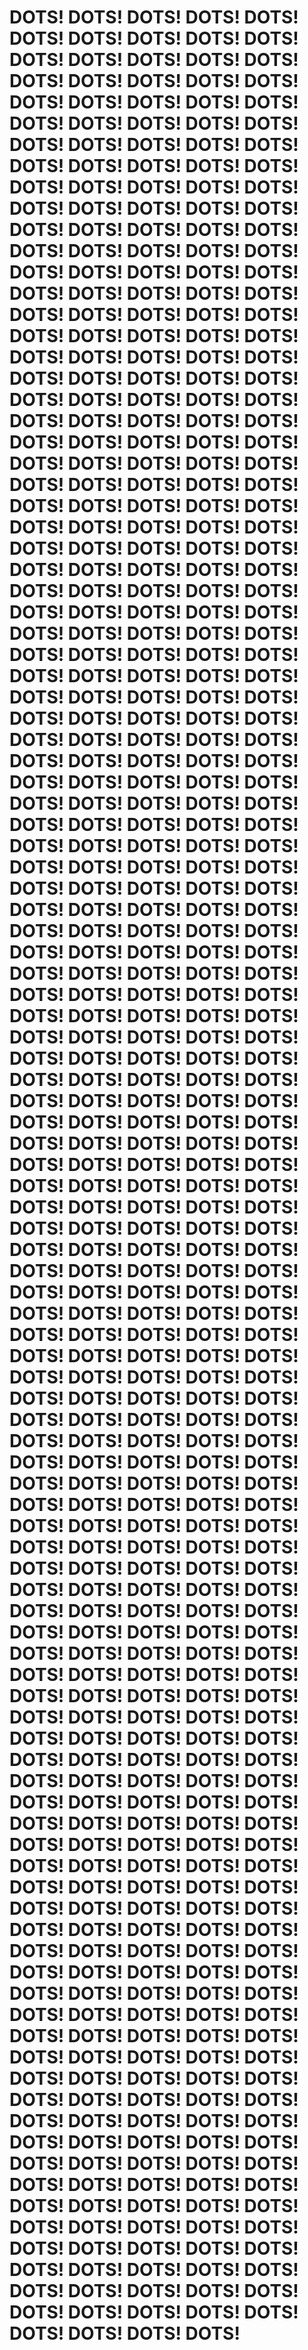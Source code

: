# DOTS! DOTS! DOTS! DOTS! DOTS! DOTS! DOTS! DOTS! DOTS! DOTS! DOTS! DOTS! DOTS! DOTS! DOTS! DOTS! DOTS! DOTS! DOTS! DOTS! DOTS! DOTS! DOTS! DOTS! DOTS! DOTS! DOTS! DOTS! DOTS! DOTS! DOTS! DOTS! DOTS! DOTS! DOTS! DOTS! DOTS! DOTS! DOTS! DOTS! DOTS! DOTS! DOTS! DOTS! DOTS! DOTS! DOTS! DOTS! DOTS! DOTS! DOTS! DOTS! DOTS! DOTS! DOTS! DOTS! DOTS! DOTS! DOTS! DOTS! DOTS! DOTS! DOTS! DOTS! DOTS! DOTS! DOTS! DOTS! DOTS! DOTS! DOTS! DOTS! DOTS! DOTS! DOTS! DOTS! DOTS! DOTS! DOTS! DOTS! DOTS! DOTS! DOTS! DOTS! DOTS! DOTS! DOTS! DOTS! DOTS! DOTS! DOTS! DOTS! DOTS! DOTS! DOTS! DOTS! DOTS! DOTS! DOTS! DOTS! DOTS! DOTS! DOTS! DOTS! DOTS! DOTS! DOTS! DOTS! DOTS! DOTS! DOTS! DOTS! DOTS! DOTS! DOTS! DOTS! DOTS! DOTS! DOTS! DOTS! DOTS! DOTS! DOTS! DOTS! DOTS! DOTS! DOTS! DOTS! DOTS! DOTS! DOTS! DOTS! DOTS! DOTS! DOTS! DOTS! DOTS! DOTS! DOTS! DOTS! DOTS! DOTS! DOTS! DOTS! DOTS! DOTS! DOTS! DOTS! DOTS! DOTS! DOTS! DOTS! DOTS! DOTS! DOTS! DOTS! DOTS! DOTS! DOTS! DOTS! DOTS! DOTS! DOTS! DOTS! DOTS! DOTS! DOTS! DOTS! DOTS! DOTS! DOTS! DOTS! DOTS! DOTS! DOTS! DOTS! DOTS! DOTS! DOTS! DOTS! DOTS! DOTS! DOTS! DOTS! DOTS! DOTS! DOTS! DOTS! DOTS! DOTS! DOTS! DOTS! DOTS! DOTS! DOTS! DOTS! DOTS! DOTS! DOTS! DOTS! DOTS! DOTS! DOTS! DOTS! DOTS! DOTS! DOTS! DOTS! DOTS! DOTS! DOTS! DOTS! DOTS! DOTS! DOTS! DOTS! DOTS! DOTS! DOTS! DOTS! DOTS! DOTS! DOTS! DOTS! DOTS! DOTS! DOTS! DOTS! DOTS! DOTS! DOTS! DOTS! DOTS! DOTS! DOTS! DOTS! DOTS! DOTS! DOTS! DOTS! DOTS! DOTS! DOTS! DOTS! DOTS! DOTS! DOTS! DOTS! DOTS! DOTS! DOTS! DOTS! DOTS! DOTS! DOTS! DOTS! DOTS! DOTS! DOTS! DOTS! DOTS! DOTS! DOTS! DOTS! DOTS! DOTS! DOTS! DOTS! DOTS! DOTS! DOTS! DOTS! DOTS! DOTS! DOTS! DOTS! DOTS! DOTS! DOTS! DOTS! DOTS! DOTS! DOTS! DOTS! DOTS! DOTS! DOTS! DOTS! DOTS! DOTS! DOTS! DOTS! DOTS! DOTS! DOTS! DOTS! DOTS! DOTS! DOTS! DOTS! DOTS! DOTS! DOTS! DOTS! DOTS! DOTS! DOTS! DOTS! DOTS! DOTS! DOTS! DOTS! DOTS! DOTS! DOTS! DOTS! DOTS! DOTS! DOTS! DOTS! DOTS! DOTS! DOTS! DOTS! DOTS! DOTS! DOTS! DOTS! DOTS! DOTS! DOTS! DOTS! DOTS! DOTS! DOTS! DOTS! DOTS! DOTS! DOTS! DOTS! DOTS! DOTS! DOTS! DOTS! DOTS! DOTS! DOTS! DOTS! DOTS! DOTS! DOTS! DOTS! DOTS! DOTS! DOTS! DOTS! DOTS! DOTS! DOTS! DOTS! DOTS! DOTS! DOTS! DOTS! DOTS! DOTS! DOTS! DOTS! DOTS! DOTS! DOTS! DOTS! DOTS! DOTS! DOTS! DOTS! DOTS! DOTS! DOTS! DOTS! DOTS! DOTS! DOTS! DOTS! DOTS! DOTS! DOTS! DOTS! DOTS! DOTS! DOTS! DOTS! DOTS! DOTS! DOTS! DOTS! DOTS! DOTS! DOTS! DOTS! DOTS! DOTS! DOTS! DOTS! DOTS! DOTS! DOTS! DOTS! DOTS! DOTS! DOTS! DOTS! DOTS! DOTS! DOTS! DOTS! DOTS! DOTS! DOTS! DOTS! DOTS! DOTS! DOTS! DOTS! DOTS! DOTS! DOTS! DOTS! DOTS! DOTS! DOTS! DOTS! DOTS! DOTS! DOTS! DOTS! DOTS! DOTS! DOTS! DOTS! DOTS! DOTS! DOTS! DOTS! DOTS! DOTS! DOTS! DOTS! DOTS! DOTS! DOTS! DOTS! DOTS! DOTS! DOTS! DOTS! DOTS! DOTS! DOTS! DOTS! DOTS! DOTS! DOTS! DOTS! DOTS! DOTS! DOTS! DOTS! DOTS! DOTS! DOTS! DOTS! DOTS! DOTS! DOTS! DOTS! DOTS! DOTS! DOTS! DOTS! DOTS! DOTS! DOTS! DOTS! DOTS! DOTS! DOTS! DOTS! DOTS! DOTS! DOTS! DOTS! DOTS! DOTS! DOTS! DOTS! DOTS! DOTS! DOTS! DOTS! DOTS! DOTS! DOTS! DOTS! DOTS! DOTS! DOTS! DOTS! DOTS! DOTS! DOTS! DOTS! DOTS! DOTS! DOTS! DOTS! DOTS! DOTS! DOTS! DOTS! DOTS! DOTS! DOTS! DOTS! DOTS! DOTS! DOTS! DOTS! DOTS! DOTS! DOTS! DOTS! DOTS! DOTS! DOTS! DOTS! DOTS! DOTS! DOTS! DOTS! DOTS! DOTS! DOTS! DOTS! DOTS! DOTS! DOTS! DOTS! DOTS! 
